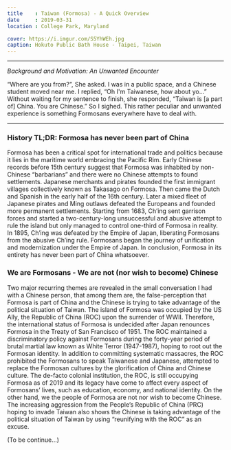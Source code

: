 ```yaml
---
title    : Taiwan (Formosa) - A Quick Overview
date     : 2019-03-31
location : College Park, Maryland

cover: https://i.imgur.com/S5YhWEh.jpg
caption: Hokuto Public Bath House - Taipei, Taiwan
---
```


---

*Background and Motivation: An Unwanted Encounter*

“Where are you from?”, She asked. I was in a public space,
and a Chinese student moved near me. I replied, “Oh I'm Taiwanese, how about
yo…” Without waiting for my sentence to finish, she responded, “Taiwan is
[a part of] China. You are Chinese.” So I sighed. This rather peculiar and
unwanted experience is something Formosans everywhere have to deal with.

---

### History TL;DR: Formosa has never been part of China

Formosa has been a critical spot for international trade and politics because
it lies in the maritime world embracing the Pacific Rim. Early Chinese records
before 15th century suggest that Formosa was inhabited by non-Chinese
“barbarians” and there were no Chinese attempts to found settlements. Japanese
merchants and pirates founded the first immigrant villages collectively known
as Takasago on Formosa. Then came the Dutch and Spanish in the early half of
the 16th century. Later a mixed fleet of Japanese pirates and Ming outlaws
defeated the Europeans and founded more permanent settlements. Starting from
1683, Ch’ing sent garrison forces and started a two-century-long unsuccessful
and abusive attempt to rule the island but only managed to control one-third of
Formosa in reality. In 1895, Ch’ing was defeated by the Empire of Japan,
liberating Formosans from the abusive Ch’ing rule. Formosans began the journey
of unification and modernization under the Empire of Japan. In conclusion,
Formosa in its entirety has never been part of China whatsoever.

### We are Formosans - We are not (nor wish to become) Chinese

Two major recurring themes are revealed in the small conversation I had with
a Chinese person, that among them are, the false-perception that Formosa is
part of China and the Chinese is trying to take advantage of the political
situation of Taiwan. The island of Formosa was occupied by the US Ally, the
Republic of China (ROC) upon the surrender of WWII. Therefore, the
international status of Formosa is undecided after Japan renounces Formosa in
the Treaty of San Francisco of 1951. The ROC maintained a discriminatory
policy against Formosans during the forty-year period of brutal martial law
known as White Terror (1947-1987), hoping to root out the Formosan identity.
In addition to committing systematic massacres, the ROC prohibited the
Formosans to speak Taiwanese and Japanese, attempted to replace the Formosan
cultures by the glorification of China and Chinese culture. The de-facto
colonial institution, the ROC, is still occupying Formosa as of 2019 and its
legacy have come to affect every aspect of Formosans’ lives, such as education,
economy, and national identity. On the other hand, we the people of Formosa are
not nor wish to become Chinese. The increasing aggression from the People’s
Republic of China (PRC) hoping to invade Taiwan also shows the Chinese is
taking advantage of the political situation of Taiwan by using “reunifying with
the ROC” as an excuse.

(To be continue...)
